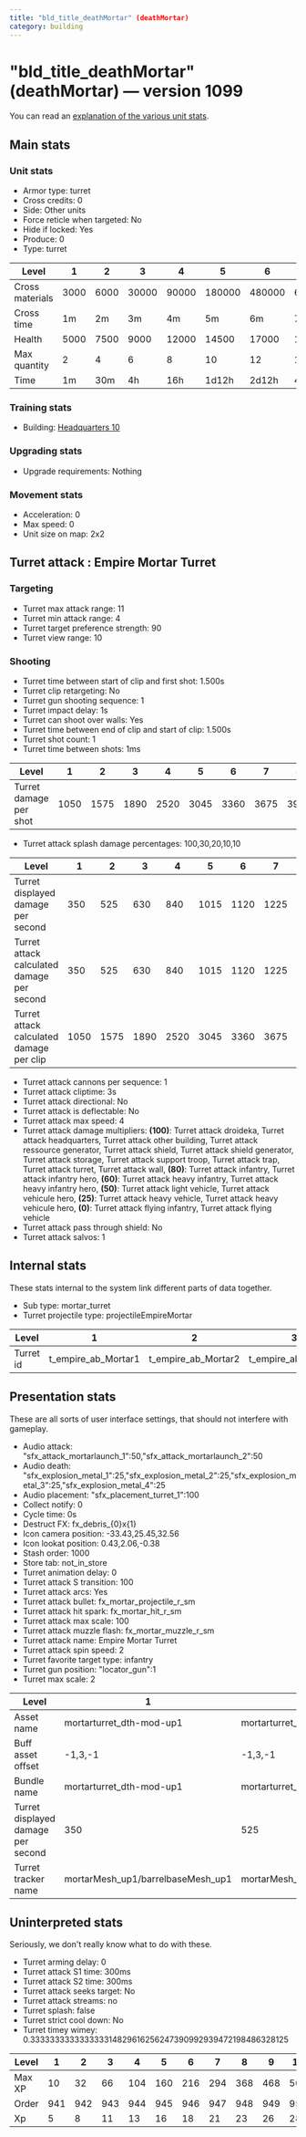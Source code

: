 ```yaml
---
title: "bld_title_deathMortar" (deathMortar)
category: building
---
```


# "bld_title_deathMortar" (deathMortar) — version 1099

You can read an [explanation  of the various unit stats](unitexplained.md).

## Main stats

### Unit stats

  * Armor type: turret
  * Cross credits: 0
  * Side: Other units
  * Force reticle when targeted: No
  * Hide if locked: Yes
  * Produce: 0
  * Type: turret

|Level          |1   |2   |3    |4    |5     |6     |7     |8     |9      |10     |
|---------------|----|----|-----|-----|------|------|------|------|-------|-------|
|Cross materials|3000|6000|30000|90000|180000|480000|600000|900000|2400000|3600000|
|Cross time     |1m  |2m  |3m   |4m   |5m    |6m    |7m    |8m    |9m     |10m    |
|Health         |5000|7500|9000 |12000|14500 |17000 |19500 |22000 |24500  |27000  |
|Max quantity   |2   |4   |6    |8    |10    |12    |14    |16    |18     |20     |
|Time           |1m  |30m |4h   |16h  |1d12h |2d12h |4d    |6d    |1w1d   |1w3d   |


### Training stats

  * Building: [Headquarters 10](smugglerHQ.html)

### Upgrading stats

  * Upgrade requirements: Nothing

### Movement stats

  * Acceleration: 0
  * Max speed: 0
  * Unit size on map: 2x2

## Turret attack : Empire Mortar Turret


### Targeting

  * Turret max attack range: 11
  * Turret min attack range: 4
  * Turret target preference strength: 90
  * Turret view range: 10

### Shooting

  * Turret time between start of clip and first shot: 1.500s
  * Turret clip retargeting: No
  * Turret gun shooting sequence: 1
  * Turret impact delay: 1s
  * Turret can shoot over walls: Yes
  * Turret time between end of clip and start of clip: 1.500s
  * Turret shot count: 1
  * Turret time between shots: 1ms

|Level                 |1   |2   |3   |4   |5   |6   |7   |8   |9   |10  |
|----------------------|----|----|----|----|----|----|----|----|----|----|
|Turret damage per shot|1050|1575|1890|2520|3045|3360|3675|3990|4305|4725|


  * Turret attack splash damage percentages: 100,30,20,10,10

|Level                                     |1   |2   |3   |4   |5   |6   |7   |8   |9   |10  |
|------------------------------------------|----|----|----|----|----|----|----|----|----|----|
|Turret displayed damage per second        |350 |525 |630 |840 |1015|1120|1225|1330|1435|1575|
|Turret attack calculated damage per second|350 |525 |630 |840 |1015|1120|1225|1330|1435|1575|
|Turret attack calculated damage per clip  |1050|1575|1890|2520|3045|3360|3675|3990|4305|4725|


  * Turret attack cannons per sequence: 1
  * Turret attack cliptime: 3s
  * Turret attack directional: No
  * Turret attack is deflectable: No
  * Turret attack max speed: 4
  * Turret attack damage multipliers: **(100)**: Turret attack droideka, Turret attack headquarters, Turret attack other building, Turret attack ressource generator, Turret attack shield, Turret attack shield generator, Turret attack storage, Turret attack support troop, Turret attack trap, Turret attack turret, Turret attack wall, **(80)**: Turret attack infantry, Turret attack infantry hero, **(60)**: Turret attack heavy infantry, Turret attack heavy infantry hero, **(50)**: Turret attack light vehicle, Turret attack vehicule hero, **(25)**: Turret attack heavy vehicle, Turret attack heavy vehicule hero, **(0)**: Turret attack flying infantry, Turret attack flying vehicle
  * Turret attack pass through shield: No
  * Turret attack salvos: 1

## Internal stats

These stats internal to the system link different parts of data together.

  * Sub type: mortar_turret
  * Turret projectile type: projectileEmpireMortar

|Level    |1                  |2                  |3                  |4                  |5                  |6                  |7                  |8                  |9                  |10                  |
|---------|-------------------|-------------------|-------------------|-------------------|-------------------|-------------------|-------------------|-------------------|-------------------|--------------------|
|Turret id|t_empire_ab_Mortar1|t_empire_ab_Mortar2|t_empire_ab_Mortar3|t_empire_ab_Mortar4|t_empire_ab_Mortar5|t_empire_ab_Mortar6|t_empire_ab_Mortar7|t_empire_ab_Mortar8|t_empire_ab_Mortar9|t_empire_ab_Mortar10|


## Presentation stats

These are all sorts of user interface settings, that should not interfere with gameplay.

  * Audio attack: "sfx_attack_mortarlaunch_1":50,"sfx_attack_mortarlaunch_2":50
  * Audio death: "sfx_explosion_metal_1":25,"sfx_explosion_metal_2":25,"sfx_explosion_metal_3":25,"sfx_explosion_metal_4":25
  * Audio placement: "sfx_placement_turret_1":100
  * Collect notify: 0
  * Cycle time: 0s
  * Destruct FX: fx_debris_{0}x{1}
  * Icon camera position: -33.43,25.45,32.56
  * Icon lookat position: 0.43,2.06,-0.38
  * Stash order: 1000
  * Store tab: not_in_store
  * Turret animation delay: 0
  * Turret attack S transition: 100
  * Turret attack arcs: Yes
  * Turret attack bullet: fx_mortar_projectile_r_sm
  * Turret attack hit spark: fx_mortar_hit_r_sm
  * Turret attack max scale: 100
  * Turret attack muzzle flash: fx_mortar_muzzle_r_sm
  * Turret attack name: Empire Mortar Turret
  * Turret attack spin speed: 2
  * Turret favorite target type: infantry
  * Turret gun position: "locator_gun":1
  * Turret max scale: 2

|Level                             |1                                |2                                |3                                |4                                |5                                |6                                |7                                |8                                |9                                |10                                |
|----------------------------------|---------------------------------|---------------------------------|---------------------------------|---------------------------------|---------------------------------|---------------------------------|---------------------------------|---------------------------------|---------------------------------|----------------------------------|
|Asset name                        |mortarturret_dth-mod-up1         |mortarturret_dth-mod-up2         |mortarturret_dth-mod-up3         |mortarturret_dth-mod-up4         |mortarturret_dth-mod-up5         |mortarturret_dth-mod-up6         |mortarturret_dth-mod-up7         |mortarturret_dth-mod-up7         |mortarturret_dth-mod-up7         |mortarturret_dth-mod-up7          |
|Buff asset offset                 |-1,3,-1                          |-1,3,-1                          |-1,3,-1                          |-1,3,-1                          |-1.6,1.6,-1.6                    |-1.4,1.6,-1.4                    |-1.2,2,-1.2                      |-1.2,2,-1.2                      |-1.2,2,-1.2                      |-1.2,2,-1.2                       |
|Bundle name                       |mortarturret_dth-mod-up1         |mortarturret_dth-mod-up2         |mortarturret_dth-mod-up3         |mortarturret_dth-mod-up4         |mortarturret_dth-mod-up5         |mortarturret_dth-mod-up6         |mortarturret_dth-mod-up7         |mortarturret_dth-mod-up7         |mortarturret_dth-mod-up7         |mortarturret_dth-mod-up7          |
|Turret displayed damage per second|350                              |525                              |630                              |840                              |1015                             |1120                             |1225                             |1330                             |1435                             |1575                              |
|Turret tracker name               |mortarMesh_up1/barrelbaseMesh_up1|mortarMesh_up2/barrelbaseMesh_up2|mortarMesh_up3/barrelbaseMesh_up3|mortarMesh_up4/barrelbaseMesh_up4|mortarMesh_up5/barrelbaseMesh_up5|mortarMesh_up6/barrelbaseMesh_up6|mortarMesh_up7/barrelbaseMesh_up7|mortarMesh_up8/barrelbaseMesh_up8|mortarMesh_up9/barrelbaseMesh_up9|mortarMesh_up9/barrelbaseMesh_up10|


## Uninterpreted stats

Seriously, we don't really know what to do with these.

  * Turret arming delay: 0
  * Turret attack S1 time: 300ms
  * Turret attack S2 time: 300ms
  * Turret attack seeks target: No
  * Turret attack streams: no
  * Turret splash: false
  * Turret strict cool down: No
  * Turret timey wimey: 0.333333333333333314829616256247390992939472198486328125

|Level |1  |2  |3  |4  |5  |6  |7  |8  |9  |10 |
|------|---|---|---|---|---|---|---|---|---|---|
|Max XP|10 |32 |66 |104|160|216|294|368|468|560|
|Order |941|942|943|944|945|946|947|948|949|950|
|Xp    |5  |8  |11 |13 |16 |18 |21 |23 |26 |28 |


